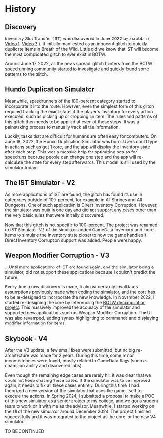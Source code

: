 # History

## Discovery
Inventory Slot Transfer (IST) was discovered in June 2022 by zxrobbin (
[Video 1](https://www.bilibili.com/video/BV1AS4y1v7wN),
[Video 2](https://www.bilibili.com/video/BV16T411576U)
). It initially manifested as an innocent glitch
to quickly duplicate items in Breath of the Wild. Little did we know
that IST will become the most complicated glitch to ever exist in BOTW.

Around June 17, 2022, as the news spread, glitch hunters from the BOTW speedrunning community
started to investigate and quickly found some patterns to the glitch.


## Hundo Duplication Simulator
Meanwhile, speedrunners of the 100-percent category started to incorporate
it into the route. However, even the simplest form of this glitch required 
tracking the exact state of the player's inventory for every action executed, such as picking
up or dropping an item. The rules and patterns of this glitch then needs
to be applied at even of these steps. It was a painstaking process to manually
track all the information.

Luckily, tasks that are difficult for humans are often easy for computers.
On June 18, 2022, the Hundo Duplication Simulator was born. Users could
type in actions such as <skyb>get 1 core</skyb>, and the app will display
the inventory state after each step. This was a massive help for optimizing
setups for speedruns because people can change one step and the app will re-calculate
the state for every step afterwards. This model is still used by the simulator today.

## The IST Simulator - V2
As more applications of IST are found, the glitch has found its use in categories
outside of 100-percent, for example in All Shrines and All Dungeons. One
of such application is Direct Inventory Corruption. However, the simulator
was built in one day and did not support any cases other than the very basic
rules that were initially discovered.

Now that this glitch is not specific to 100-percent. The project was renamed
to IST Simulator. V2 of the simulator added GameData Inventory and more items 
to simulate the inventory state closer to how the game handles it. Direct Inventory Corruption
support was added. People were happy.

## Weapon Modifier Corruption - V3
...Until more applications of IST are found again, and the simulator being a simulator,
did not support these applications because I couldn't predict the future.

Every time a new discovery is made, it almost certainly invalidates assumptions previously
made when coding the simulator, and the core has to be re-designed to incorporate the new
knowledge. In November 2022, I started re-designing the core by referencing
the [BOTW decompilation project](https://github.com/zeldaret/botw).
This massively improved the accuracy of the simulator and supported new applications
such as Weapon Modifier Corruption. The UI was also revamped, adding syntax highlighting
to commands and displaying modifier information for items.

## Skybook - V4
After the V3 update, a few small fixes were submitted, but no big re-architecture
was made for 2 years. During this time, some minor inconsistencies were found, mostly
related to GameData flags (such as champion ability and discovered tabs).

Even though the remaining edge cases are rarely hit, it was clear that we could
not keep chasing these cases. If the simulator was to be improved again, it needs
to fix all these cases entirely. During this time, I had theorized a new version of the simulator that uses the game
itself to execute the actions. In Spring 2024, I submitted a proposal to make
a POC of this new simulator as a senior project to my college, and we got a student
team to work on it with me as the advisor. Meanwhile, I started working on the UI
of the new simulator around December 2024. The project finished successfully
and it was integrated to the project as the core for the new V4 simulator.

TO BE CONTINUED

